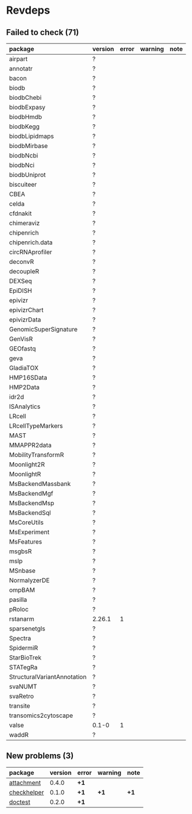 # Revdeps

## Failed to check (71)

|package                     |version |error |warning |note |
|:---------------------------|:-------|:-----|:-------|:----|
|airpart                     |?       |      |        |     |
|annotatr                    |?       |      |        |     |
|bacon                       |?       |      |        |     |
|biodb                       |?       |      |        |     |
|biodbChebi                  |?       |      |        |     |
|biodbExpasy                 |?       |      |        |     |
|biodbHmdb                   |?       |      |        |     |
|biodbKegg                   |?       |      |        |     |
|biodbLipidmaps              |?       |      |        |     |
|biodbMirbase                |?       |      |        |     |
|biodbNcbi                   |?       |      |        |     |
|biodbNci                    |?       |      |        |     |
|biodbUniprot                |?       |      |        |     |
|biscuiteer                  |?       |      |        |     |
|CBEA                        |?       |      |        |     |
|celda                       |?       |      |        |     |
|cfdnakit                    |?       |      |        |     |
|chimeraviz                  |?       |      |        |     |
|chipenrich                  |?       |      |        |     |
|chipenrich.data             |?       |      |        |     |
|circRNAprofiler             |?       |      |        |     |
|deconvR                     |?       |      |        |     |
|decoupleR                   |?       |      |        |     |
|DEXSeq                      |?       |      |        |     |
|EpiDISH                     |?       |      |        |     |
|epivizr                     |?       |      |        |     |
|epivizrChart                |?       |      |        |     |
|epivizrData                 |?       |      |        |     |
|GenomicSuperSignature       |?       |      |        |     |
|GenVisR                     |?       |      |        |     |
|GEOfastq                    |?       |      |        |     |
|geva                        |?       |      |        |     |
|GladiaTOX                   |?       |      |        |     |
|HMP16SData                  |?       |      |        |     |
|HMP2Data                    |?       |      |        |     |
|idr2d                       |?       |      |        |     |
|ISAnalytics                 |?       |      |        |     |
|LRcell                      |?       |      |        |     |
|LRcellTypeMarkers           |?       |      |        |     |
|MAST                        |?       |      |        |     |
|MMAPPR2data                 |?       |      |        |     |
|MobilityTransformR          |?       |      |        |     |
|Moonlight2R                 |?       |      |        |     |
|MoonlightR                  |?       |      |        |     |
|MsBackendMassbank           |?       |      |        |     |
|MsBackendMgf                |?       |      |        |     |
|MsBackendMsp                |?       |      |        |     |
|MsBackendSql                |?       |      |        |     |
|MsCoreUtils                 |?       |      |        |     |
|MsExperiment                |?       |      |        |     |
|MsFeatures                  |?       |      |        |     |
|msgbsR                      |?       |      |        |     |
|mslp                        |?       |      |        |     |
|MSnbase                     |?       |      |        |     |
|NormalyzerDE                |?       |      |        |     |
|ompBAM                      |?       |      |        |     |
|pasilla                     |?       |      |        |     |
|pRoloc                      |?       |      |        |     |
|rstanarm                    |2.26.1  |1     |        |     |
|sparsenetgls                |?       |      |        |     |
|Spectra                     |?       |      |        |     |
|SpidermiR                   |?       |      |        |     |
|StarBioTrek                 |?       |      |        |     |
|STATegRa                    |?       |      |        |     |
|StructuralVariantAnnotation |?       |      |        |     |
|svaNUMT                     |?       |      |        |     |
|svaRetro                    |?       |      |        |     |
|transite                    |?       |      |        |     |
|transomics2cytoscape        |?       |      |        |     |
|valse                       |0.1-0   |1     |        |     |
|waddR                       |?       |      |        |     |

## New problems (3)

|package     |version |error  |warning |note   |
|:-----------|:-------|:------|:-------|:------|
|[attachment](problems.md#attachment)|0.4.0   |__+1__ |        |       |
|[checkhelper](problems.md#checkhelper)|0.1.0   |__+1__ |__+1__  |__+1__ |
|[doctest](problems.md#doctest)|0.2.0   |__+1__ |        |       |

